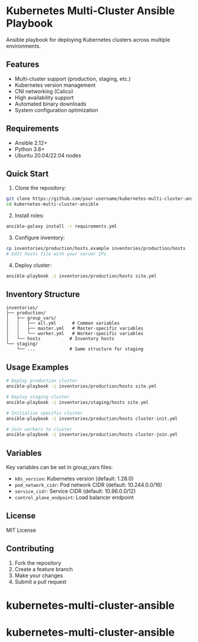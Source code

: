 # Kubernetes Multi-Cluster Ansible Playbook

Ansible playbook for deploying Kubernetes clusters across multiple environments.

## Features

- Multi-cluster support (production, staging, etc.)
- Kubernetes version management
- CNI networking (Calico)
- High availability support
- Automated binary downloads
- System configuration optimization

## Requirements

- Ansible 2.12+
- Python 3.8+
- Ubuntu 20.04/22.04 nodes

## Quick Start

1. Clone the repository:
```bash
git clone https://github.com/your-username/kubernetes-multi-cluster-ansible.git
cd kubernetes-multi-cluster-ansible
```

2. Install roles:
```bash
ansible-galaxy install -r requirements.yml
```

3. Configure inventory:
```bash
cp inventories/production/hosts.example inventories/production/hosts
# Edit hosts file with your server IPs
```

4. Deploy cluster:
```bash
ansible-playbook -i inventories/production/hosts site.yml
```

## Inventory Structure

```
inventories/
├── production/
│   ├── group_vars/
│   │   ├── all.yml      # Common variables
│   │   ├── master.yml   # Master-specific variables
│   │   └── worker.yml   # Worker-specific variables
│   └── hosts           # Inventory hosts
└── staging/
    └── ...             # Same structure for staging
```

## Usage Examples

```bash
# Deploy production cluster
ansible-playbook -i inventories/production/hosts site.yml

# Deploy staging cluster
ansible-playbook -i inventories/staging/hosts site.yml

# Initialize specific cluster
ansible-playbook -i inventories/production/hosts cluster-init.yml

# Join workers to cluster
ansible-playbook -i inventories/production/hosts cluster-join.yml
```

## Variables

Key variables can be set in group_vars files:

- `k8s_version`: Kubernetes version (default: 1.28.0)
- `pod_network_cidr`: Pod network CIDR (default: 10.244.0.0/16)
- `service_cidr`: Service CIDR (default: 10.96.0.0/12)
- `control_plane_endpoint`: Load balancer endpoint

## License

MIT License

## Contributing

1. Fork the repository
2. Create a feature branch
3. Make your changes
4. Submit a pull request
# kubernetes-multi-cluster-ansible
# kubernetes-multi-cluster-ansible
